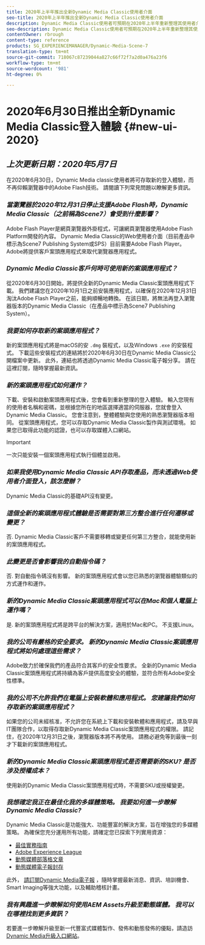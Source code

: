 ```yaml
---
title: 2020年上半年推出全新Dynamic Media Classic使用者介面
seo-title: 2020年上半年推出全新Dynamic Media Classic使用者介面
description: Dynamic Media Classic使用者可預期在2020年上半年重新整理其使用者介面。 本體驗將提供更新的登入，並提供重要資源的連結，而且此更新將不再依賴瀏覽器中的Adobe Flash技術。
seo-description: Dynamic Media Classic使用者可預期在2020年上半年重新整理其使用者介面。 本體驗將提供更新的登入，並提供重要資源的連結，而且此更新將不再依賴瀏覽器中的Adobe Flash技術。
contentOwner: rbrough
content-type: reference
products: SG_EXPERIENCEMANAGER/Dynamic-Media-Scene-7
translation-type: tm+mt
source-git-commit: 718067c87239044a827c66f72f7a2d0a476a23f6
workflow-type: tm+mt
source-wordcount: '981'
ht-degree: 0%

---
```



# 2020年6月30日推出全新Dynamic Media Classic登入體驗 {#new-ui-2020}

## _上次更新日期：2020年5月7日_

在2020年6月30日，Dynamic Media classic使用者將可存取新的登入體驗，而不再仰賴瀏覽器中的Adobe Flash技術。 請閱讀下列常見問題以瞭解更多資訊。

### **_當瀏覽器於2020年12月31日停止支援Adobe Flash時，Dynamic Media Classic（之前稱為Scene7）會受到什麼影響？_**

Adobe Flash Player是網頁瀏覽器外掛程式，可讓網頁瀏覽器使用Adobe Flash Platform開發的內容。 Dynamic Media Classic的Web使用者介面（目前產品中標示為Scene7 Publishing System或SPS）目前需要Adobe Flash Player。 Adobe將提供客戶案頭應用程式來取代瀏覽器應用程式。

### **_Dynamic Media Classic客戶何時可使用新的案頭應用程式？_**

從2020年6月30日開始，將提供全新的Dynamic Media Classic案頭應用程式下載。 我們建議您在2020年10月1日之前安裝應用程式，以確保在2020年12月31日淘汰Adobe Flash Player之前，能夠順暢地轉換。  在該日期，將無法再登入瀏覽器版本的Dynamic Media Classic（在產品中標示為Scene7 Publishing System）。

### **_我要如何存取新的案頭應用程式？_**

新的案頭應用程式將是macOS的安 `.dmg` 裝程式，以及Windows `.exe` 的安裝程式。 下載這些安裝程式的連結將於2020年6月30日在Dynamic Media Classic公開檔案中更新。 此外，連結也將透過Dynamic Media Classic電子報分享。 請在這裡訂閱，隨時掌握最新資訊。

### **_新的案頭應用程式如何運作？_**

下載、安裝和啟動案頭應用程式後，您會看到重新整理的登入體驗。 輸入您現有的使用者名稱和密碼，並根據您所在的地區選擇適當的伺服器，您就會登入Dynamic Media Classic。 您會注意到，整體體驗與您使用的熟悉瀏覽器版本相同。 從案頭應用程式，您可以存取Dynamic Media Classic製作與測試環境。 如果您已取得此功能的認證，也可以存取媒體入口網站。

>[!IMPORTANT]
>
>一次只能安裝一個案頭應用程式執行個體並啟用。

### **_如果我使用Dynamic Media Classic API存取產品，而未透過Web使用者介面登入，該怎麼辦？_**

Dynamic Media Classic的基礎API沒有變更。

### **_這個全新的案頭應用程式體驗是否需要對第三方整合進行任何遷移或變更？_**

否. Dynamic Media Classic客戶不需要移轉或變更任何第三方整合，就能使用新的案頭應用程式。

### **_此變更是否會影響我的自動指令碼？_**

否. 對自動指令碼沒有影響。 新的案頭應用程式會以您已熟悉的瀏覽器體驗類似的方式運作和運作。

### **_新的Dynamic Media Classic案頭應用程式可以在Mac和個人電腦上運作嗎？_**

是. 新的案頭應用程式將是跨平台的解決方案，適用於Mac和PC。 不支援Linux。

### **_我的公司有嚴格的安全要求。 新的Dynamic Media Classic案頭應用程式將如何處理這些需求？_**

Adobe致力於確保我們的產品符合其客戶的安全性要求。 全新的Dynamic Media Classic案頭應用程式將持續為客戶提供高度安全的體驗，並符合所有Adobe安全性標準。

### **_我的公司不允許我們在電腦上安裝軟體和應用程式。 您建議我們如何存取新的案頭應用程式？_**

如果您的公司未經核准，不允許您在系統上下載和安裝軟體和應用程式，請及早與IT團隊合作，以取得存取新Dynamic Media Classic案頭應用程式的權限。 請記住，在2020年12月31日之後，瀏覽器版本將不再使用。 請務必避免等到最後一刻才下載新的案頭應用程式。

### **_新的Dynamic Media Classic案頭應用程式是否需要新的SKU? 是否涉及授權成本？_**

使用新的Dynamic Media Classic案頭應用程式時，不需要SKU或授權變更。

### **_我想確定我正在最佳化我的多媒體策略。 我要如何進一步瞭解Dynamic Media Classic?_**

Dynamic Media Classic是功能強大、功能豐富的解決方案，旨在增強您的多媒體策略。 為確保您充分運用所有功能，請確定您已探索下列實用資源：

* [最佳實務指南](https://www.adobe.com/content/dam/www/us/en/marketing/experience-manager-assets/dynamic-media/adobe-dynamic-media-classic-best-practices-guide.pdf)
* [Adobe Experience League](https://guided.adobe.com/#recommended/solutions/experience-manager)
* [動態媒體部落格文章](https://theblog.adobe.com/tag/dynamic-media/)
* [動態媒體電子報封存](https://docs.adobe.com/content/help/en/dynamic-media-classic/using/dynamic-media-newsletter.html)

此外， [請訂閱Dynamic Media電子報](https://www.adobe.com/subscription/dynamic-media-newsletter.html) ，隨時掌握最新消息、資訊、培訓機會、 [](https://helpx.adobe.com/experience-manager/6-3/assets/using/imaging-faq.html)Smart Imaging等強大功能，以及輔助稽核計畫。

### **_我有興趣進一步瞭解如何使用AEM Assets升級至動態媒體。 我可以在哪裡找到更多資訊？_**

若要進一步瞭解升級至新一代豐富式媒體製作、發佈和動態發佈的優點，請造訪 [Dynamic Media升級入口網站](http://exploreadobe.com/dynamic-media-upgrade/)。

